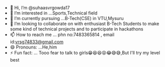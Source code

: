 - 👋 Hi, I’m @suhaasvrgowda17
- 👀 I’m interested in ...Sports,Technical field
- 🌱 I’m currently pursuing ...B-Tech(CSE) in VTU,Mysuru
- 💞️ I’m looking to collaborate on with enthusiast B-Tech Students to make some kind of technical projects and to participate in hackathons
- 📫 How to reach me ... phn no:7483365814 , email id:vrsg74833@gmail.com
- 😄 Pronouns: ...He,him
- ⚡ Fun fact: ... Tooo fear to talk to girls😁😆😆😝😂😅😅,But I'll try my level best

<!---
suhaasvrgowda17/suhaasvrgowda17 is a ✨ special ✨ repository because its `README.md` (this file) appears on your GitHub profile.
You can click the Preview link to take a look at your changes.
--->

